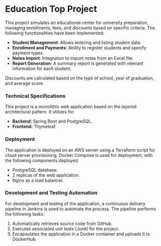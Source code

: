 # Education Top Project  
This project simulates an educational center for university preparation, managing enrollments, fees, and discounts based on specific criteria. The following functionalities have been implemented:
* __Student Management__: Allows entering and listing student data.  
* __Enrollment and Payments__: Ability to register students and specify payment types.  
* __Notes Import__: Integration to import notes from an Excel file.  
* __Report Generation__: A summary report is generated with relevant information for each student.

Discounts are calculated based on the type of school, year of graduation, and average score.  

### Technical Specifications   
This project is a monolithic web application based on the layered architectural pattern. It utilizes for:  
* __Backend__: Spring Boot and PostgreSQL.
* __Frontend__: Thymeleaf.


### Deployment  
The application is deployed on an AWS server using a Terraform script for cloud server provisioning. Docker Compose is used for deployment, with the following components deployed:
* PostgreSQL database.  
* 2 replicas of the web application.  
* Nginx as a load balancer.  


### Development and Testing Automation  
For development and testing of the application, a continuous delivery pipeline in Jenkins is used to automate the process. The pipeline performs the following tasks:  
1. Automatically retrieves source code from GitHub.
2. Executes associated unit tests (Junit) for the project.
3. Encapsulates the application in a Docker container and uploads it to DockerHub.
